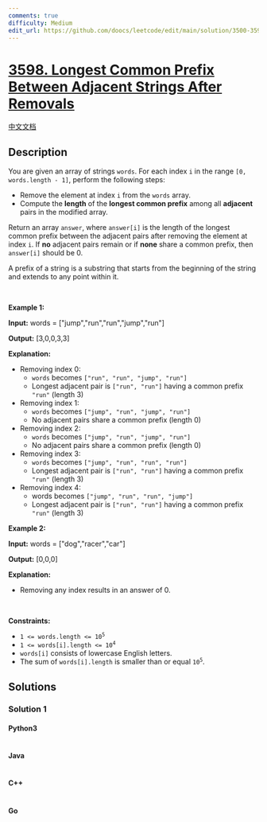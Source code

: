```yaml
---
comments: true
difficulty: Medium
edit_url: https://github.com/doocs/leetcode/edit/main/solution/3500-3599/3598.Longest%20Common%20Prefix%20Between%20Adjacent%20Strings%20After%20Removals/README_EN.md
---
```


<!-- problem:start -->

# [3598. Longest Common Prefix Between Adjacent Strings After Removals](https://leetcode.com/problems/longest-common-prefix-between-adjacent-strings-after-removals)

[中文文档](/solution/3500-3599/3598.Longest%20Common%20Prefix%20Between%20Adjacent%20Strings%20After%20Removals/README.md)

## Description

<!-- description:start -->

<p>You are given an array of strings <code>words</code>. For each index <code>i</code> in the range <code>[0, words.length - 1]</code>, perform the following steps:</p>

<ul>
	<li>Remove the element at index <code>i</code> from the <code>words</code> array.</li>
	<li>Compute the <strong>length</strong> of the <strong>longest common prefix</strong> among all <strong>adjacent</strong> pairs in the modified array.</li>
</ul>

<p>Return an array <code>answer</code>, where <code>answer[i]</code> is the length of the longest common prefix between the adjacent pairs after removing the element at index <code>i</code>. If <strong>no</strong> adjacent pairs remain or if <strong>none</strong> share a common prefix, then <code>answer[i]</code> should be 0.</p>
A prefix of a string is a substring that starts from the beginning of the string and extends to any point within it.
<p>&nbsp;</p>
<p><strong class="example">Example 1:</strong></p>

<div class="example-block">
<p><strong>Input:</strong> <span class="example-io">words = [&quot;jump&quot;,&quot;run&quot;,&quot;run&quot;,&quot;jump&quot;,&quot;run&quot;]</span></p>

<p><strong>Output:</strong> <span class="example-io">[3,0,0,3,3]</span></p>

<p><strong>Explanation:</strong></p>

<ul>
	<li>Removing index 0:
	<ul>
		<li><code>words</code> becomes <code>[&quot;run&quot;, &quot;run&quot;, &quot;jump&quot;, &quot;run&quot;]</code></li>
		<li>Longest adjacent pair is <code>[&quot;run&quot;, &quot;run&quot;]</code> having a common prefix <code>&quot;run&quot;</code> (length 3)</li>
	</ul>
	</li>
	<li>Removing index 1:
	<ul>
		<li><code>words</code> becomes <code>[&quot;jump&quot;, &quot;run&quot;, &quot;jump&quot;, &quot;run&quot;]</code></li>
		<li>No adjacent pairs share a common prefix (length 0)</li>
	</ul>
	</li>
	<li>Removing index 2:
	<ul>
		<li><code>words</code> becomes <code>[&quot;jump&quot;, &quot;run&quot;, &quot;jump&quot;, &quot;run&quot;]</code></li>
		<li>No adjacent pairs share a common prefix (length 0)</li>
	</ul>
	</li>
	<li>Removing index 3:
	<ul>
		<li><code>words</code> becomes <code>[&quot;jump&quot;, &quot;run&quot;, &quot;run&quot;, &quot;run&quot;]</code></li>
		<li>Longest adjacent pair is <code>[&quot;run&quot;, &quot;run&quot;]</code> having a common prefix <code>&quot;run&quot;</code> (length 3)</li>
	</ul>
	</li>
	<li>Removing index 4:
	<ul>
		<li>words becomes <code>[&quot;jump&quot;, &quot;run&quot;, &quot;run&quot;, &quot;jump&quot;]</code></li>
		<li>Longest adjacent pair is <code>[&quot;run&quot;, &quot;run&quot;]</code> having a common prefix <code>&quot;run&quot;</code> (length 3)</li>
	</ul>
	</li>
</ul>
</div>

<p><strong class="example">Example 2:</strong></p>

<div class="example-block">
<p><strong>Input:</strong> <span class="example-io">words = [&quot;dog&quot;,&quot;racer&quot;,&quot;car&quot;]</span></p>

<p><strong>Output:</strong> <span class="example-io">[0,0,0]</span></p>

<p><strong>Explanation:</strong></p>

<ul>
	<li>Removing any index results in an answer of 0.</li>
</ul>
</div>

<p>&nbsp;</p>
<p><strong>Constraints:</strong></p>

<ul>
	<li><code>1 &lt;= words.length &lt;= 10<sup>5</sup></code></li>
	<li><code>1 &lt;= words[i].length &lt;= 10<sup>4</sup></code></li>
	<li><code>words[i]</code> consists of lowercase English letters.</li>
	<li>The sum of <code>words[i].length</code> is smaller than or equal <code>10<sup>5</sup></code>.</li>
</ul>

<!-- description:end -->

## Solutions

<!-- solution:start -->

### Solution 1

<!-- tabs:start -->

#### Python3

```python

```

#### Java

```java

```

#### C++

```cpp

```

#### Go

```go

```

<!-- tabs:end -->

<!-- solution:end -->

<!-- problem:end -->
